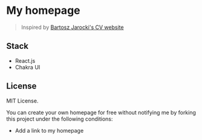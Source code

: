 # My homepage

> Inspired by [Bartosz Jarocki's CV website](https://github.com/bartoszjarocki/cv?tab=readme-ov-file)

## Stack

- React.js
- Chakra UI

## License

MIT License.

You can create your own homepage for free without notifying me by forking this project under the following conditions:

- Add a link to my homepage
